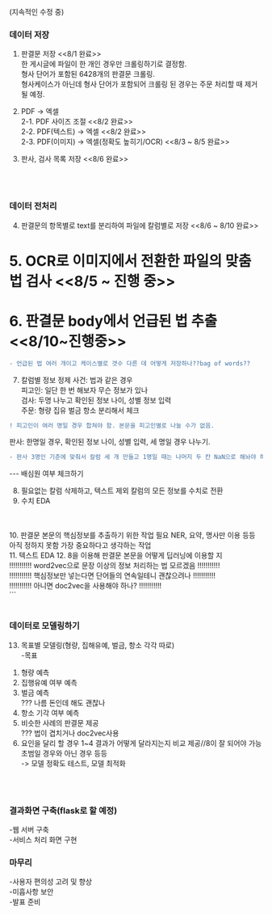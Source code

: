 

(지속적인 수정 중)

### 데이터 저장

1. 판결문 저장   <<8/1 완료>> <br>
한 게시글에 파일이 한 개인 경우만 크롤링하기로 결정함. <br>
형사 단어가 포함된 6428개의 판결문 크롤링. <br>
형사케이스가 아닌데 형사 단어가 포함되어 크롤링 된 경우는 주문 처리할 때 제거될 예정. <br>

2. PDF -> 엑셀 <br>
2-1. PDF 사이즈 조절 <<8/2 완료>> <br>
2-2. PDF(텍스트) -> 엑셀 <<8/2 완료>> <br>
2-3. PDF(이미지) -> 엑셀(정확도 높히기/OCR) <<8/3 ~ 8/5 완료>> <br>
3. 판사, 검사 목록 저장 <<8/6 완료>> <br>

<br>
<br>

### 데이터 전처리 

4. 판결문의 항목별로 text를 분리하여 파일에 칼럼별로 저장 <<8/6 ~ 8/10 완료>>
# 5. OCR로 이미지에서 전환한 파일의 맞춤법 검사 <<8/5 ~ 진행 중>> <br>
# 6. 판결문 body에서 언급된 법 추출 <<8/10~진행중>> <br>
```diff 
- 언급된 법 여러 개이고 케이스별로 갯수 다른 데 어떻게 저장하나??bag of words?? 
```
7. 칼럼별 정보 정제
사건: 법과 같은 경우 <br>
피고인: 일단 한 번 해보자 무슨 정보가 있나 <br>
검사: 두명 나누고 확인된 정보 나이, 성별 정보 입력 <br>
주문: 형량 집유 벌금 항소 분리해서 체크 <br>
```diff 
! 피고인이 여러 명일 경우 합쳐야 함. 본문을 피고인별로 나눌 수가 없음.
```
판사: 한명일 경우, 확인된 정보 나이, 성별 입력, 세 명일 경우 나누기. <br>
```diff 
- 판사 3명인 기준에 맞춰서 칼럼 세 개 만들고 1명일 때는 나머지 두 칸 NaN으로 해놔야 하나??? 
```
--- 배심원 여부 체크하기 <br>

8. 필요없는 칼럼 삭제하고, 텍스트 제외 칼럼의 모든 정보를 수치로 전환
9. 수치 EDA
<br>
<br>
10. 판결문 본문의 핵심정보를 추출하기 위한 작업 필요
NER, 요약, 명사만 이용 등등 아직 정하지 못함 가장 중요하다고 생각하는 작업 <br>
11. 텍스트 EDA
12. 8을 이용해 판결문 본문을 어떻게 딥러닝에 이용할 지 <br> 
!!!!!!!!!!! word2vec으로 문장 이상의 정보 처리하는 법 모르겠음 !!!!!!!!!!!<br>
!!!!!!!!!!! 핵심정보만 넣는다면 단어들의 연속일테니 괜찮으려나 !!!!!!!!!!! <br>
!!!!!!!!!!! 아니면 doc2vec을 사용해야 하나? !!!!!!!!!!!<br>
```
<br>
<br>

### 데이터로 모델링하기

13. 목표별 모델링(형량, 집해유예, 벌금, 항소 각각 따로) <br>
-목표
1) 형량 예측
2) 집행유예 여부 예측
3) 벌금 예측 <br>
??? 나름 돈인데 해도 괜찮나
4) 항소 기각 여부 예측
5) 비슷한 사례의 판결문 제공 <br>
??? 법이 겹치거나 doc2vec사용
6) 요인을 달리 할 경우 1~4 결과가 어떻게 달라지는지 비교 제공//8이 잘 되어야 가능
초범일 경우와 아닌 경우 등등 <br>
-> 모델 정확도 테스트, 모델 최적화
<br>
<br>

### 결과화면 구축(flask로 할 예정)

-웹 서버 구축 <br>
-서비스 처리 화면 구현

### 마무리

-사용자 편의성 고려 및 향상<br>
-미흡사항 보안<br>
-발표 준비

